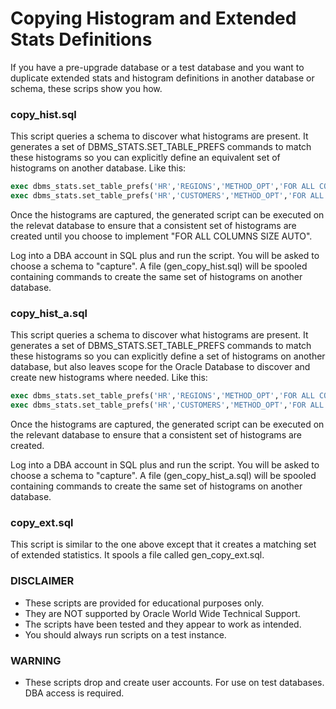 # Copying Histogram and Extended Stats Definitions

If you have a pre-upgrade database or a test database and you want to duplicate extended stats and histogram definitions in another database or schema, these scrips show you how.

### copy_hist.sql

This script queries a schema to discover what histograms are present. It generates a set of DBMS_STATS.SET_TABLE_PREFS commands to match these histograms so you can explicitly define an equivalent set of histograms on another database. Like this:

```sql
exec dbms_stats.set_table_prefs('HR','REGIONS','METHOD_OPT','FOR ALL COLUMNS SIZE 1, FOR COLUMNS REGION_NAME SIZE 254')
exec dbms_stats.set_table_prefs('HR','CUSTOMERS','METHOD_OPT','FOR ALL COLUMNS SIZE 1, FOR COLUMNS CUST_TYPE SIZE 254')
```

Once the histograms are captured, the generated script can be executed on the relevat database to ensure that a consistent set of histograms are created until you choose to implement "FOR ALL COLUMNS SIZE AUTO".

Log into a DBA account in SQL plus and run the script. You will be asked to choose a schema to "capture". A file (gen_copy_hist.sql) will be spooled containing commands to create the same set of histograms on another database. 

### copy_hist_a.sql

This script queries a schema to discover what histograms are present. It generates a set of DBMS_STATS.SET_TABLE_PREFS commands to match these histograms so you can explicitly define a set of histograms on another database, but also leaves scope for the Oracle Database to discover and create new histograms where needed. Like this:

```sql
exec dbms_stats.set_table_prefs('HR','REGIONS','METHOD_OPT','FOR ALL COLUMNS SIZE AUTO, FOR COLUMNS REGION_NAME SIZE 254')
exec dbms_stats.set_table_prefs('HR','CUSTOMERS','METHOD_OPT','FOR ALL COLUMNS SIZE AUTO, FOR COLUMNS CUST_TYPE SIZE 254')
```

Once the histograms are captured, the generated script can be executed on the relevant database to ensure that a consistent set of histograms are created.

Log into a DBA account in SQL plus and run the script. You will be asked to choose a schema to "capture". A file (gen_copy_hist_a.sql) will be spooled containing commands to create the same set of histograms on another database. 

### copy_ext.sql 

This script is similar to the one above except that it creates a matching set of extended statistics. It spools a file called gen_copy_ext.sql.

### DISCLAIMER

*  These scripts are provided for educational purposes only.
*  They are NOT supported by Oracle World Wide Technical Support.
*  The scripts have been tested and they appear to work as intended.
*  You should always run scripts on a test instance.

### WARNING

*  These scripts drop and create user accounts. For use on test databases. DBA access is required.
